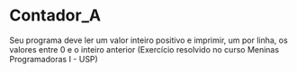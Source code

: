 # Contador_A
Seu programa deve ler um valor inteiro positivo e imprimir, um por linha, os valores entre 0 e o inteiro anterior (Exercício resolvido no curso Meninas Programadoras I - USP)
